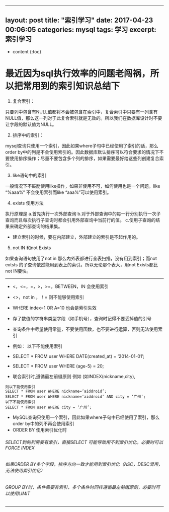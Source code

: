 
---
layout: post
title:  "索引学习"
date:   2017-04-23 00:06:05
categories: mysql
tags: 学习
excerpt: 索引学习
---


* content
{:toc}



# 最近因为sql执行效率的问题老闯祸，所以把常用到的索引知识总结下


1. 复合索引：

只要列中包含有NULL值都将不会被包含在索引中，复合索引中只要有一列含有NULL值，那么这一列对于此复合索引就是无效的。所以我们在数据库设计时不要让字段的默认值为NULL。 

2. 排序中的索引：

mysql查询只使用一个索引，因此如果where子句中已经使用了索引的话，那么order by中的列是不会使用索引的。因此数据库默认排序可以符合要求的情况下不要使用排序操作；尽量不要包含多个列的排序，如果需要最好给这些列创建复合索引。

3. like语句中的索引

一般情况下不鼓励使用like操作，如果非使用不可，如何使用也是一个问题。like “%aaa%” 不会使用索引而like “aaa%”可以使用索引。 

4. exists 使用方法

执行原理是 
a.首先执行一次外部查询 b.对于外部查询中的每一行分别执行一次子查询而且每次执行子查询时都会引用外部查询中当前行的值。 
c.使用子查询的结果来确定外部查询的结果集。
* 建立索引的时候，要在内部建立，外部建立的索引是不起作用的。

5. not IN 和not Exists

如果查询语句使用了not in 那么内外表都进行全表扫描，没有用到索引；而not extsts 的子查询依然能用到表上的索引。所以无论那个表大，用not Exists都比not IN要快。


---


- <，<=，=，>，>=，BETWEEN，IN 会使用索引

- <>，not in ，！=   则不能够使用索引

- WHERE index=1 OR A=10  也会是索引失效

- 存了数值的字符串类型字段（如手机号），查询时记得不要丢掉值的引号
 
- 查询条件中尽量使用常量，不要使用函数，也不要进行运算，否则无法使用索引
- 例如：
 以下不能使用索引
- SELECT * FROM user WHERE DATE(created_at) = ‘2014-01-01’;
- SELECT * FROM user WHERE (age-5) = 20;


- 联合索引时,遵循最左前缀原则
 例如 (如INDEX(nickname,city), 
 
 ```
 则以下能使用索引
SELECT * FROM user WHERE nickname=’aiddroid’;
SELECT * FROM user WHERE nickname=’aiddroid’ AND city = ‘广州’;
以下不能使用索引
SELECT * FROM user WHERE city = ‘广州’;

```

- MySQL查询只使用一个索引，因此如果where子句中已经使用了索引，那么order by中的列不再会使用索引
- ORDER BY 使用索引优化时
###### SELECT到的列需要有索引，直接SELECT 可能导致用不到索引优化，必要时可以FORCE INDEX
###### 如果ORDER BY多个字段，排序方向一致才能用到索引优化（ASC，DESC混用，无法使用索引优化）
###### GROUP BY时，条件需要有索引，多个条件时同样遵循最左前缀原则，必要时可以使用LIMIT


---


